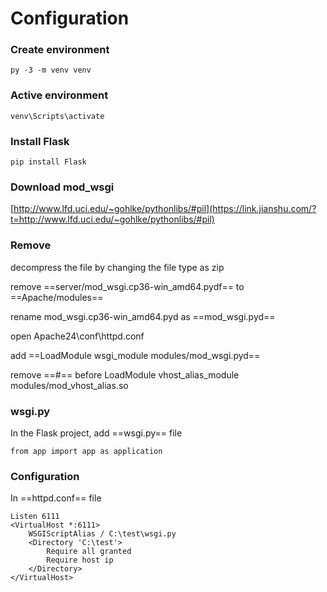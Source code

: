 # Configuration

### Create environment

```
py -3 -m venv venv
```

### Active environment

```
venv\Scripts\activate
```

### Install Flask

```
pip install Flask
```

### Download mod_wsgi

[http://www.lfd.uci.edu/~gohlke/pythonlibs/#pil](https://link.jianshu.com/?t=http://www.lfd.uci.edu/~gohlke/pythonlibs/#pil)



### Remove

decompress the file by changing the file type as zip

remove ==server/mod_wsgi.cp36-win_amd64.pydf== to ==Apache/modules==

rename mod_wsgi.cp36-win_amd64.pyd  as ==mod_wsgi.pyd==

open Apache24\conf\httpd.conf

add ==LoadModule wsgi_module modules/mod_wsgi.pyd==

remove ==#== before LoadModule vhost_alias_module modules/mod_vhost_alias.so



### wsgi.py 

In the Flask project, add ==wsgi.py== file 

```
from app import app as application
```

### Configuration

In ==httpd.conf== file

```
Listen 6111
<VirtualHost *:6111>
    WSGIScriptAlias / C:\test\wsgi.py
    <Directory 'C:\test'>
        Require all granted
        Require host ip
    </Directory>
</VirtualHost>
```


